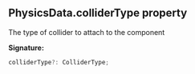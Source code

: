 
## PhysicsData.colliderType property

The type of collider to attach to the component

**Signature:**

```typescript
colliderType?: ColliderType;
```

